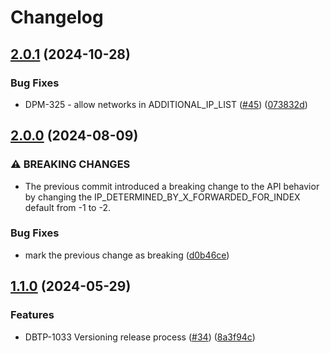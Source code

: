 # Changelog

## [2.0.1](https://github.com/uktrade/ip-filter/compare/2.0.0...2.0.1) (2024-10-28)


### Bug Fixes

* DPM-325 - allow networks in ADDITIONAL_IP_LIST ([#45](https://github.com/uktrade/ip-filter/issues/45)) ([073832d](https://github.com/uktrade/ip-filter/commit/073832d7d2c28ef93fa700622f9d40d4f1b22a74))

## [2.0.0](https://github.com/uktrade/ip-filter/compare/1.1.0...2.0.0) (2024-08-09)


### ⚠ BREAKING CHANGES

* The previous commit introduced a breaking change to the API behavior by changing the IP_DETERMINED_BY_X_FORWARDED_FOR_INDEX default from -1 to -2.

### Bug Fixes

* mark the previous change as breaking ([d0b46ce](https://github.com/uktrade/ip-filter/commit/d0b46cedf9266ee4d8f06b434c950368fff11585))

## [1.1.0](https://github.com/uktrade/ip-filter/compare/1.0.0...1.1.0) (2024-05-29)


### Features

* DBTP-1033 Versioning release process ([#34](https://github.com/uktrade/ip-filter/issues/34)) ([8a3f94c](https://github.com/uktrade/ip-filter/commit/8a3f94c7ce06d260d111eb91d4f7d8fceb958fe3))
